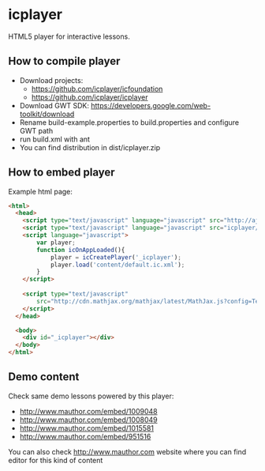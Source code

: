 # icplayer

HTML5 player for interactive lessons.


## How to compile player

* Download projects:
  * https://github.com/icplayer/icfoundation
  * https://github.com/icplayer/icplayer
* Download GWT SDK: https://developers.google.com/web-toolkit/download
* Rename build-example.properties to build.properties and configure GWT path
* run build.xml with ant
* You can find distribution in dist/icplayer.zip


## How to embed player

Example html page:

```html
<html>
  <head>
    <script type="text/javascript" language="javascript" src="http://ajax.googleapis.com/ajax/libs/jquery/1.7.1/jquery.min.js"></script>
    <script type="text/javascript" language="javascript" src="icplayer/icplayer.nocache.js"></script>
    <script language="javascript">
		var player;
      	function icOnAppLoaded(){
    	    player = icCreatePlayer('_icplayer');
        	player.load('content/default.ic.xml');
      	}
    </script>
    
    <script type="text/javascript" 
  		src="http://cdn.mathjax.org/mathjax/latest/MathJax.js?config=TeX-AMS-MML_HTMLorMML">
	</script>
  </head>

  <body>
	<div id="_icplayer"></div>
  </body>
</html>
```


## Demo content

Check same demo lessons powered by this player:
* http://www.mauthor.com/embed/1009048
* http://www.mauthor.com/embed/1008049
* http://www.mauthor.com/embed/1015581
* http://www.mauthor.com/embed/951516

You can also check http://www.mauthor.com website where you can find editor for this kind of content
